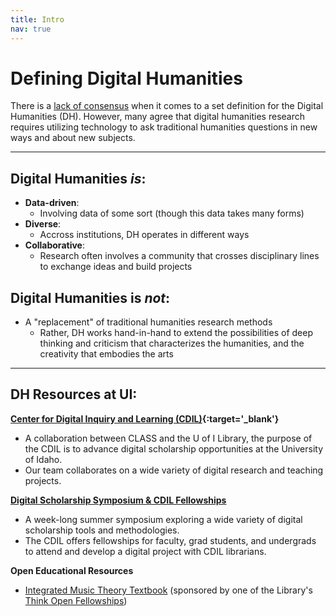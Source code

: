 ```yaml
---
title: Intro
nav: true
--- 
```


# Defining Digital Humanities

There is a [lack of consensus](http://dhdebates.gc.cuny.edu/debates/text/40) when it comes to a set definition for the Digital Humanities (DH). However, many agree that digital humanities research requires utilizing technology to ask traditional humanities questions in new ways and about new subjects.  

***

## Digital Humanities *is*:
- **Data-driven**:
    - Involving data of some sort (though this data takes many forms)
- **Diverse**:
    - Accross institutions, DH operates in different ways
- **Collaborative**:
    - Research often involves a community that crosses disciplinary lines to exchange ideas and build projects

## Digital Humanities is *not*:
- A "replacement" of traditional humanities research methods
    - Rather, DH works hand-in-hand to extend the possibilities of deep thinking and criticism that characterizes the humanities, and the creativity that embodies the arts

***

## DH Resources at UI:

**[Center for Digital Inquiry and Learning (CDIL)](https://cdil.lib.uidaho.edu/){:target='_blank'}**
- A collaboration between CLASS and the U of I Library, the purpose of the CDIL is to advance digital scholarship opportunities at the University of Idaho.
- Our team collaborates on a wide variety of digital research and teaching projects.

**[Digital Scholarship Symposium & CDIL Fellowships](https://cdil.lib.uidaho.edu/#fellowships)**
- A week-long summer symposium exploring a wide variety of digital scholarship tools and methodologies.
- The CDIL offers fellowships for faculty, grad students, and undergrads to attend and develop a digital project with CDIL librarians.

**Open Educational Resources** 
- [Integrated Music Theory Textbook](https://intmus.github.io/inttheory18-19/) (sponsored by one of the Library's [Think Open Fellowships](https://libguides.uidaho.edu/THINKOPEN))